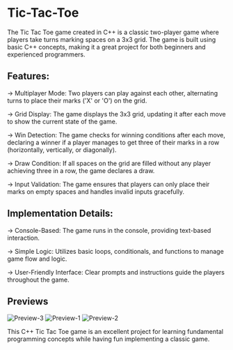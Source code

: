 
# Tic-Tac-Toe

The Tic Tac Toe game created in C++ is a classic two-player game where players take turns marking spaces on a 3x3 grid. The game is built using basic C++ concepts, making it a great project for both beginners and experienced programmers.

## Features:
-> Multiplayer Mode: Two players can play against each other, alternating turns to place their marks ('X' or 'O') on the grid.

-> Grid Display: The game displays the 3x3 grid, updating it after each move to show the current state of the game.

-> Win Detection: The game checks for winning conditions after each move, declaring a winner if a player manages to get three of their marks in a row (horizontally, vertically, or diagonally).

-> Draw Condition: If all spaces on the grid are filled without any player achieving three in a row, the game declares a draw.

-> Input Validation: The game ensures that players can only place their marks on empty spaces and handles invalid inputs gracefully.

## Implementation Details:

-> Console-Based: The game runs in the console, providing text-based interaction.

-> Simple Logic: Utilizes basic loops, conditionals, and functions to manage game flow and logic.

-> User-Friendly Interface: Clear prompts and instructions guide the players throughout the game.

## Previews
![Preview-3](https://github.com/Cx-rrupt/Tic-Tac-Toe/assets/151696980/35b5608b-5a76-477e-87d5-62d0378b1888)
![Preview-1](https://github.com/Cx-rrupt/Tic-Tac-Toe/assets/151696980/f74cec54-2fab-4a5b-85eb-4631ffe3f411)
![Preview-2](https://github.com/Cx-rrupt/Tic-Tac-Toe/assets/151696980/3b971f64-915a-4324-ae27-63ce5db87890)



This C++ Tic Tac Toe game is an excellent project for learning fundamental programming concepts while having fun implementing a classic game.
